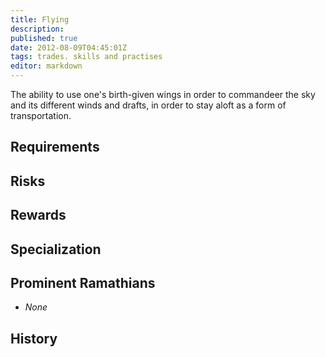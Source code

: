 ```yaml
---
title: Flying
description:
published: true
date: 2012-08-09T04:45:01Z
tags: trades. skills and practises
editor: markdown
---
```


The ability to use one's birth-given wings in order to commandeer the sky and its different winds and drafts, in order to stay aloft as a form of transportation.

## Requirements

## Risks

## Rewards

## Specialization

## Prominent Ramathians

- *None*

## History

